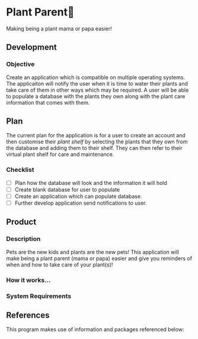 # Plant Parent:seedling:

Making being a plant mama or papa easier!

## Development

### Objective

Create an application which is compatible on multiple operating systems. The applicaiton will notify the user when it is time to water their plants and take care of them in other ways which may be required. A user will be able to populate a database with the plants they own along with the plant care information that comes with them. 

## Plan

The current plan for the application is for a user to create an account and then customise their *plant shelf* by selecting the plants that they own from the database and adding them to their shelf. They can then refer to their virtual plant shelf for care and maintenance. 

### Checklist

 - [ ] Plan how the database will look and the information it will hold
 - [ ] Create blank database for user to populate
 - [ ] Create an application which can populate database. 
 - [ ] Further develop application send notifications to user. 

## Product

### Description

Pets are the new kids and plants are the new pets! This application will make being a plant parent (mama or papa) easier and give you reminders of when and how to take care of your plant(s)!

### How it works...

### System Requirements

## References

This program makes use of information and packages referenced below:
